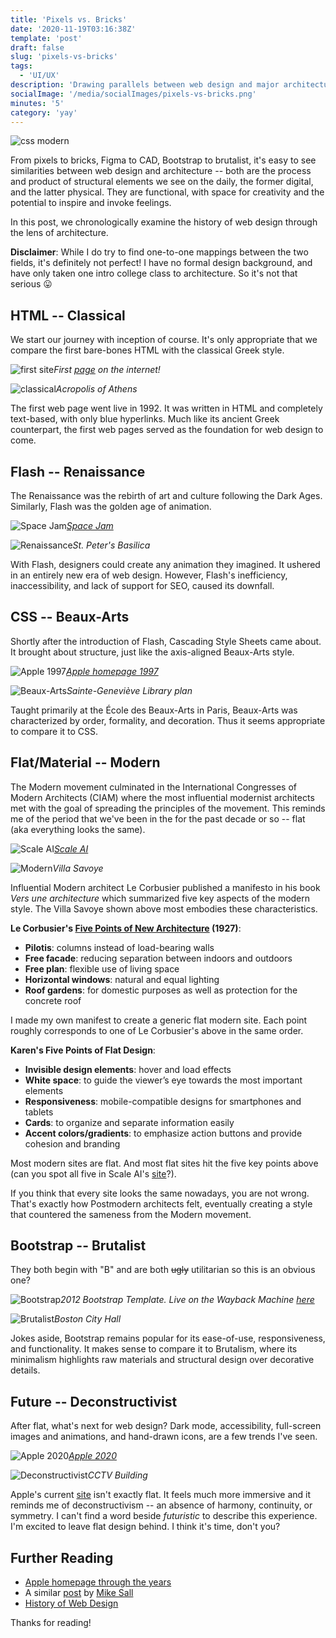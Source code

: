 ```yaml
---
title: 'Pixels vs. Bricks'
date: '2020-11-19T03:16:38Z'
template: 'post'
draft: false
slug: 'pixels-vs-bricks'
tags:
  - 'UI/UX'
description: 'Drawing parallels between web design and major architecture movements'
socialImage: '/media/socialImages/pixels-vs-bricks.png'
minutes: '5'
category: 'yay'
---
```


![css modern](/media/socialImages/pixels-vs-bricks.png)

From pixels to bricks, Figma to CAD, Bootstrap to brutalist, it's easy to see similarities between web design and architecture -- both are the process and product of structural elements we see on the daily, the former digital, and the latter physical. They are functional, with space for creativity and the potential to inspire and invoke feelings.

In this post, we chronologically examine the history of web design through the lens of architecture.

**Disclaimer**: While I do try to find one-to-one mappings between the two fields, it's definitely not perfect! I have no formal design background, and have only taken one intro college class to architecture. So it's not that serious 😛

## HTML -- Classical

We start our journey with inception of course. It's only appropriate that we compare the first bare-bones HTML with the classical Greek style.

![first site](/media/pixels-vs-bricks/first-site.jpeg)_First [page](http://info.cern.ch/hypertext/WWW/TheProject.html) on the internet!_

![classical](/media/pixels-vs-bricks/classical.jpg)_Acropolis of Athens_

The first web page went live in 1992. It was written in HTML and completely text-based, with only blue hyperlinks. Much like its ancient Greek counterpart, the first web pages served as the foundation for web design to come.

## Flash -- Renaissance

The Renaissance was the rebirth of art and culture following the Dark Ages. Similarly, Flash was the golden age of animation.

![Space Jam](/media/pixels-vs-bricks/space-jam.png)_[Space Jam](https://www.spacejam.com/)_

![Renaissance](/media/pixels-vs-bricks/renaissance.jpg)_St. Peter's Basilica_

With Flash, designers could create any animation they imagined. It ushered in an entirely new era of web design. However, Flash's inefficiency, inaccessibility, and lack of support for SEO, caused its downfall.

## CSS -- Beaux-Arts

Shortly after the introduction of Flash, Cascading Style Sheets came about. It brought about structure, just like the axis-aligned Beaux-Arts style.

![Apple 1997](/media/pixels-vs-bricks/apple-1997.png)_[Apple homepage 1997](https://www.versionmuseum.com/history-of/apple-website)_

![Beaux-Arts](/media/pixels-vs-bricks/sg-lib.jpg)_Sainte-Geneviève Library plan_

Taught primarily at the École des Beaux-Arts in Paris, Beaux-Arts was characterized by order, formality, and decoration. Thus it seems appropriate to compare it to CSS.

## Flat/Material -- Modern

The Modern movement culminated in the International Congresses of Modern Architects (CIAM) where the most influential modernist architects met with the goal of spreading the principles of the movement. This reminds me of the period that we've been in the for the past decade or so -- flat (aka everything looks the same).

![Scale AI](/media/pixels-vs-bricks/scale.png)_[Scale AI](https://scale.com/)_

![Modern](/media/pixels-vs-bricks/modern.jpg)_Villa Savoye_

Influential Modern architect Le Corbusier published a manifesto in his book _Vers une architecture_ which summarized five key aspects of the modern style. The Villa Savoye shown above most embodies these characteristics.

**Le Corbusier's [Five Points of New Architecture](https://www.lescouleurs.ch/en/journal/posts/the-five-points-of-a-new-architecture/) (1927)**:

- **Pilotis**: columns instead of load-bearing walls
- **Free facade**: reducing separation between indoors and outdoors
- **Free plan**: flexible use of living space
- **Horizontal windows**: natural and equal lighting
- **Roof gardens**: for domestic purposes as well as protection for the concrete roof

I made my own manifest to create a generic flat modern site. Each point roughly corresponds to one of Le Corbusier's above in the same order.

**Karen's Five Points of Flat Design**:

- **Invisible design elements**: hover and load effects
- **White space**: to guide the viewer’s eye towards the most important elements
- **Responsiveness**: mobile-compatible designs for smartphones and tablets
- **Cards**: to organize and separate information easily
- **Accent colors/gradients**: to emphasize action buttons and provide cohesion and branding

Most modern sites are flat. And most flat sites hit the five key points above (can you spot all five in Scale AI's [site](https://scale.com/)?).

If you think that every site looks the same nowadays, you are not wrong. That's exactly how Postmodern architects felt, eventually creating a style that countered the sameness from the Modern movement.

## Bootstrap -- Brutalist

They both begin with "B" and are both ~~ugly~~ utilitarian so this is an obvious one?

![Bootstrap](/media/pixels-vs-bricks/bootstrap.png)_2012 Bootstrap Template. Live on the Wayback Machine [here](https://web.archive.org/web/20130127154050/http://twitter.github.com/bootstrap/examples/hero.html)_

![Brutalist](/media/pixels-vs-bricks/brutalism.jpg)_Boston City Hall_

Jokes aside, Bootstrap remains popular for its ease-of-use, responsiveness, and functionality. It makes sense to compare it to Brutalism, where its minimalism highlights raw materials and structural design over decorative details.

## Future -- Deconstructivist

After flat, what's next for web design? Dark mode, accessibility, full-screen images and animations, and hand-drawn icons, are a few trends I've seen.

![Apple 2020](/media/pixels-vs-bricks/apple-2020.png)_[Apple 2020](https://www.apple.com/iphone-12-pro/)_

![Deconstructivist](https://cdn.nazmiyalantiquerugs.com/wp-content/uploads/2011/07/cctv-building-beijing-china-at-dusk-nazmiyal-architecture-blog.jpg)_CCTV Building_

Apple's current [site](https://www.apple.com/) isn't exactly flat. It feels much more immersive and it reminds me of deconstructivism -- an absence of harmony, continuity, or symmetry. I can't find a word beside _futuristic_ to describe this experience. I'm excited to leave flat design behind. I think it's time, don't you?

## Further Reading

- [Apple homepage through the years](https://www.versionmuseum.com/history-of/apple-website)
- A similar [post](https://medium.com/@sall/the-future-of-web-design-is-hidden-in-the-history-of-architecture-1cc93ea854d0) by [Mike Sall](https://medium.com/@sall)
- [History of Web Design](https://www.smamarketing.net/blog/the-history-of-website-design)

Thanks for reading!
